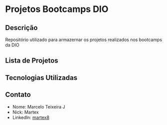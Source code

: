 # Projetos Bootcamps DIO

## Descrição
Repositório utilizado para armazernar os projetos realizados nos bootcamps da DIO

## Lista de Projetos

## Tecnologias Utilizadas

## Contato
- Nome: Marcelo Teixeira J
- Nick: Martex
- Linkedln: [martex8](https://www.linkedin.com/in/martex8/)
